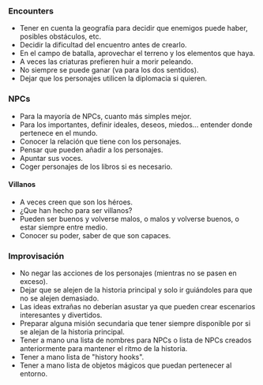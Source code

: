 ### Encounters
- Tener en cuenta la geografía para decidir que enemigos puede haber, posibles obstáculos, etc.
- Decidir la dificultad del encuentro antes de crearlo.
- En el campo de batalla, aprovechar el terreno y los elementos que haya.
- A veces las criaturas prefieren huir a morir peleando.
- No siempre se puede ganar (va para los dos sentidos).
- Dejar que los personajes utilicen la diplomacia si quieren.

### NPCs
- Para la mayoría de NPCs, cuanto más simples mejor.
- Para los importantes, definir ideales, deseos, miedos... entender donde pertenece en el mundo.
- Conocer la relación que tiene con los personajes.
- Pensar que pueden añadir a los personajes.
- Apuntar sus voces.
- Coger personajes de los libros si es necesario.
#### Villanos
- A veces creen que son los héroes.
- ¿Que han hecho para ser villanos?
- Pueden ser buenos y volverse malos, o malos y volverse buenos, o estar siempre entre medio.
- Conocer su poder, saber de que son capaces.

### Improvisación
- No negar las acciones de los personajes (mientras no se pasen en exceso).
- Dejar que se alejen de la historia principal y solo ir guiándoles para que no se alejen demasiado.
- Las ideas extrañas no deberían asustar ya que pueden crear escenarios interesantes y divertidos.
- Preparar alguna misión secundaria que tener siempre disponible por si se alejan de la historia principal.
- Tener a mano una lista de nombres para NPCs o lista de NPCs creados anteriormente para mantener el ritmo de la historia.
- Tener a mano lista de "history hooks".
- Tener a mano lista de objetos mágicos que puedan pertenecer al entorno.

### 